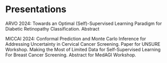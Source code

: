 # Presentations

ARVO 2024: Towards an Optimal (Self)-Supervised Learning Paradigm for Diabetic Retinopathy Classification. Abstract

MICCAI 2024: 
Conformal Prediction and Monte Carlo Inference for Addressing Uncertainty in Cervical Cancer Screening. Paper for UNSURE Workshop.
Making the Most of Limited Data for Self-Supervised Learning For Breast Cancer Screening. Abstract for MedAGI Workshop.
